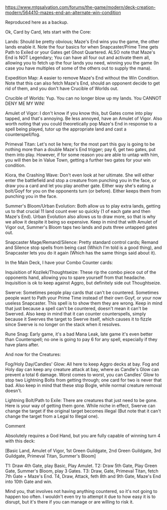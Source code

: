 https://www.mtgsalvation.com/forums/the-game/modern/deck-creation-modern/564410-mazes-end-an-alternate-win-condition

Reproduced here as a backup. 

Ok, Card by Card, lets start with the Core:

Lands: Should be pretty obvious; Maze's End wins you the game, the other lands enable it. Note the four basics for when Snapcaster/Prime Time gets Path to Exiled or your Gates get Ghost Quartered. ALSO note that Maze's End is NOT Legendary; You can have all four out and activate them all, allowing you to fetch up the four lands you need, winning you the game (In case you have multiples of some of the others out to supply the mana).

Expedition Map: A easier to remove Maze's End without the Win Condition. Note that this can also fetch Maze's End, should an opponent decide to get rid of them, and you don't have Crucible of Worlds out.

Crucible of Worlds: Yup. You can no longer blow up my lands. You CANNOT DENY ME MY WIN!

Amulet of Vigor: I don't know if you know this, but Gates come into play tapped, and that's annoying. Be less annoyed, have an Amulet of Vigor. Also worth noting that you could theoretically pop Maze's End in response to a spell being played, tutor up the appropriate land and cast a counterspell/fog.

Primeval Titan: Let's not lie here; for the most part this guy is going to be nothing more than a double Maze's End trigger; pay 6, get two gates, put them into play. However, if for some reason you are able to untap with him, you will then be in Value Town, getting a further two gates for your win condition.

Kiora, the Crashing Wave: Don't even look at her ultimate. She will either enter the battlefield and stop a creature from punching you in the face, or draw you a card and let you play another gate. Either way she's eating a bolt/Goyf for you on the opponents turn (or before). Either keeps them from punching you in the face.

Summer's Bloom/Urban Evolution: Both allow us to play extra lands, getting us to that crucial 11 land count ever so quickly (1 of each gate and then Maze's End). Urban Evolution also allows us to draw more, so that is why we allow it despite it being so expensive. Keep in mind that with Amulet of Vigor out, Summer's Bloom taps two lands and puts three untapped gates out.

Snapcaster Mage/Remand/Silence: Pretty standard control cards; Remand and Silence stop spells from being cast (Which I'm told is a good thing), and Snapcaster lets you do it again (Which has the same things said about it).

In the Main Deck, I have your Combo Counter cards:

Inquisition of Kozilek/Thoughtseize: These rip the combo piece out of the opponents hand, allowing you to spare yourself from that headache. Inquisition is ok to keep against Aggro, but definitely side out Thoughtseize.

Swerve: Sometimes people play cards that can't be countered. Sometimes people want to Path your Prime Time instead of their own Goyf, or your now useless Snapcaster. This spell is to show them they are wrong. Keep in mind that just because a spell can't be countered, doesn't mean it can't be Swerved. Also keep in mind that it can counter counterspells, simply because it Swerves the target to Swerve itself, which causes it to fizzle since Swerve is no longer on the stack when it resolves.

Rune Snag: Early game, it's a bad Mana Leak, late game it's even better than Counterspell; no one is going to pay 6 for any spell, especially if they have plans after.

And now for the Creatures:

Fog/Holy Day/Candles' Glow: All here to keep Aggro decks at bay. Fog and Holy day can keep any creature attack at bay, where as Candle's Glow can prevent a total 6 damage. Worst comes to worst, you can Candles' Glow to stop two Lightning Bolts from getting through; one card for two is never that bad. Also keep in mind that these stop Bogle, while normal creature removal doesn't.

Lightning Bolt/Path to Exile: There are creatures that just need to be gone. Here is your way of getting them gone. While niche in effect, Swerve can change the target if the original target becomes illegal (But note that it can't change the target from a Legal to Illegal one).

Comment

Absolutely requires a God Hand, but you are fully capable of winning turn 4 with this deck:

[Basic Land, Amulet of Vigor, 1st Green Guildgate, 2nd Green Guildgate, 3rd Guildgate, Primeval Titan, Summer's Bloom]

T1: Draw 4th Gate, play Basic, Play Amulet.
T2: Draw 5th Gate, Play Green Gate, Summer's Bloom, play 3 Gates.
T3: Draw, Gate, Primeval Titan, fetch 7th Gate + Maze's End.
T4, Draw, Attack, feth 8th and 9th Gate, Maze's End into 10th Gate and win.

Mind you, that involves not having anything countered, so it's not going to happen too often. I wouldn't even try to attempt it due to how easy it is to disrupt, but it's there if you can manage or are willing to risk it.

